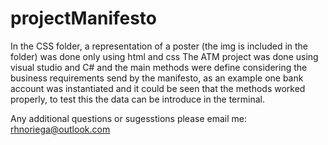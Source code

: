 # projectManifesto
In the CSS folder, a representation of a poster (the img is included in the folder) was done only using html and css
The ATM project was done using visual studio and C# and the main methods were define considering the business requirements send by the manifesto, as an example 
one bank account was instantiated and it could be seen that the methods worked properly, to test this the data can be introduce in the terminal. 

Any additional questions or sugesstions please email me: rhnoriega@outlook.com
